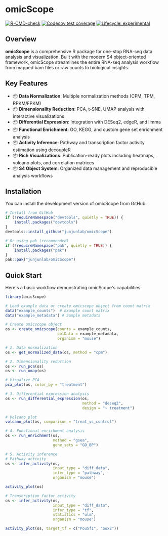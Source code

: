 # omicScope

<!-- badges: start -->

[![R-CMD-check](https://github.com/junjunlab/omicScope/actions/workflows/R-CMD-check.yaml/badge.svg)](https://github.com/junjunlab/omicScope/actions/workflows/R-CMD-check.yaml) [![Codecov test coverage](https://codecov.io/gh/junjunlab/omicScope/branch/main/graph/badge.svg)](https://codecov.io/gh/junjunlab/omicScope?branch=main) [![Lifecycle: experimental](https://img.shields.io/badge/lifecycle-experimental-orange.svg)](https://lifecycle.r-lib.org/articles/stages.html#experimental)

<!-- badges: end -->

## Overview

**omicScope** is a comprehensive R package for one-stop RNA-seq data analysis and visualization.
Built with the modern S4 object-oriented framework, omicScope streamlines the entire RNA-seq analysis
workflow from mapped bam files or raw counts to biological insights.

## Key Features

-   📦 **Data Normalization**: Multiple normalization methods (CPM, TPM, RPKM/FPKM)
-   📦 **Dimensionality Reduction**: PCA, t-SNE, UMAP analysis with interactive visualizations
-   📦 **Differential Expression**: Integration with DESeq2, edgeR, and limma
-   📦 **Functional Enrichment**: GO, KEGG, and custom gene set enrichment analysis
-   📦 **Activity Inference**: Pathway and transcription factor activity estimation using decoupleR
-   📦 **Rich Visualizations**: Publication-ready plots including heatmaps, volcano plots, and correlation matrices
-   📦 **S4 Object System**: Organized data management and reproducible analysis workflows

## Installation

You can install the development version of omicScope from GitHub:

``` r
# Install from GitHub
if (!requireNamespace("devtools", quietly = TRUE)) {
    install.packages("devtools")
}
devtools::install_github("junjunlab/omicScope")

# Or using pak (recommended)
if (!requireNamespace("pak", quietly = TRUE)) {
    install.packages("pak")
}
pak::pak("junjunlab/omicScope")
```

## Quick Start

Here's a basic workflow demonstrating omicScope's capabilities:

``` r
library(omicScope)

# Load example data or create omicscope object from count matrix
data("example_counts")  # Example count matrix
data("example_metadata") # Sample metadata

# Create omicscope object
os <- create_omicscope(counts = example_counts, 
                       colData = example_metadata,
                       organism = "mouse")

# 1. Data normalization
os <- get_normalized_data(os, method = "cpm")

# 2. Dimensionality reduction
os <- run_pca(os)
os <- run_umap(os)

# Visualize PCA
pca_plot(os, color_by = "treatment")

# 3. Differential expression analysis
os <- run_differential_expression(os, 
                                  method = "deseq2",
                                  design = "~ treatment")

# Volcano plot
volcano_plot(os, comparison = "treat_vs_control")

# 4. Functional enrichment analysis
os <- run_enrichment(os, 
                     method = "gsea",
                     gene_sets = "GO_BP")

# 5. Activity inference
# Pathway activity
os <- infer_activity(os, 
                     input_type = "diff_data",
                     infer_type = "pathway",
                     organism = "mouse")

activity_plot(os)

# Transcription factor activity  
os <- infer_activity(os, 
                     input_type = "diff_data",
                     infer_type = "tf",
                     statistics = "ulm",
                     organism = "mouse")

activity_plot(os, target_tf = c("Pou5f1", "Sox2"))
```
